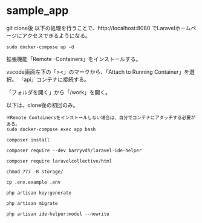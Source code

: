 # sample_app

git clone後 以下の処理を行うことで、http://localhost:8080 でLaravelホームページにアクセスできるようになる。

```
sudo docker-compose up -d
```

拡張機能「Remote -Containers」をインストールする。

vscode画面左下の「><」のマークから、「Attach to Running Container」を選択。
「api」コンテナに接続する。

「フォルダを開く」から「/work」を開く。


以下は、clone後の初回のみ。

```
※Remote Containersをインストールしない場合は、自分でコンテナにアタッチする必要がある。
sudo docker-compose exec app bash
```

```
composer install
```

```
composer require --dev barryvdh/laravel-ide-helper
```

```
composer require laravelcollective/html
```

```
chmod 777 -R storage/
```

```
cp .env.example .env
```

```
php artisan key:generate
```

```
php artisan migrate
```

```
php artisan ide-helper:model --nowrite
```